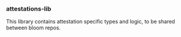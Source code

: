 ### attestations-lib

This library contains attestation specific types and logic, to be shared between
bloom repos.
